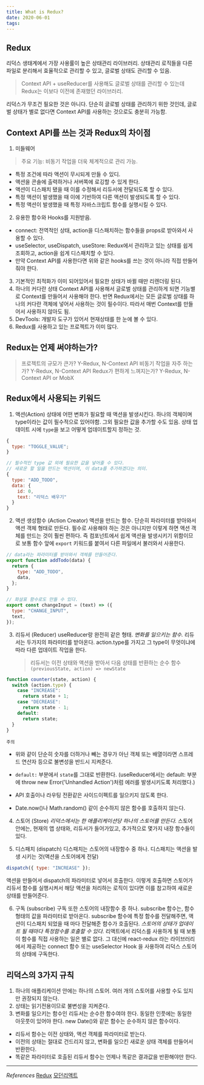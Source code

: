 ```yaml
---
title: What is Redux?
date: 2020-06-01
tags:
---
```


## Redux

리덕스 생태계에서 가장 사용률이 높은 상태관리 라이브러리. 상태관리 로직들을 다른 파일로 분리해서 효율적으로 관리할 수 있고, 글로벌 상태도 관리할 수 있음.

> Context API + useReducer를 사용해도 글로벌 상태를 관리할 수 있는데 Redux는 이보다 이전에 존재했던 라이브러리.

리덕스가 무조건 필요한 것은 아니다. 단순히 글로벌 상태를 관리하기 위한 것인데, 글로벌 상태가 별로 없다면 Context API를 사용하는 것으로도 충분히 가능함.

## Context API를 쓰는 것과 Redux의 차이점

1. 미들웨어

> 주요 기능: 비동기 작업을 더욱 체계적으로 관리 가능.

- 특정 조건에 따라 액션이 무시되게 만들 수 있디.
- 액션을 콘솔에 출력하거나 서버쪽에 로깅할 수 있게 한다.
- 액션이 디스패치 됐을 때 이를 수정해서 리듀서에 전달되도록 할 수 있다.
- 특정 액션이 발생했을 때 이에 기반하여 다른 액션이 발생되도록 할 수 있다.
- 특정 액션이 발생했을 때 특정 자바스크립트 함수를 실행시킬 수 있다.

2. 유용한 함수와 Hooks를 지원받음.

- connect: 전역적인 상태, action을 디스패치하는 함수들을 props로 받아와서 사용할 수 있다.
- useSelector, useDispatch, useStore: Redux에서 관리하고 있는 상태를 쉽게 조회하고, action을 쉽게 디스패치할 수 있다.
- 만약 Context API를 사용한다면 위와 같은 hooks를 쓰는 것이 아니라 직접 만들어줘야 한다.

3. 기본적인 최적화가 이미 되어있어서 필요한 상태가 바뀔 때만 리렌더링 된다.
4. 하나의 커다란 상태
   Context API를 사용해서 글로벌 상태를 관리하게 되면 기능별로 Context를 만들어서 사용해야 한다. 반면 Redux에서는 모든 글로벌 상태를 하나의 커다란 객체에 넣어서 사용하는 것이 필수이다. 따라서 매번 Context를 만들어서 사용하지 않아도 됨.
5. DevTools: 개발자 도구가 있어서 현재상태를 한 눈에 볼 수 있다.
6. Redux를 사용하고 있는 프로젝트가 이미 많다.

## Redux는 언제 써야하는가?

> 프로젝트의 규모가 큰가? Y-Redux, N-Context API
> 비동기 작업을 자주 하는가? Y-Redux, N-Context API
> Redux가 편하게 느껴지는가? Y-Redux, N-Context API or MobX

## Redux에서 사용되는 키워드

1. 액션(Action)
   상태에 어떤 변화가 필요할 때 액션을 발생시킨다. 하나의 객체이며 type이라는 값이 필수적으로 있어야함. 그외 필요한 값을 추가할 수도 있음. 상태 업데이트 시에 `type`을 보고 어떻게 업데이트할지 정하는 것.

```javascript
{
  type: "TOGGLE_VALUE";
}

// 필수적인 type 값 외에 필요한 값을 넣어줄 수 있다.
// 새로운 할 일을 만드는 액션이며, 이 data를 추가하겠다는 의미.
{
  type: "ADD_TODO",
  data: {
    id: 0,
    text: "리덕스 배우기"
  }
}
```

2. 액션 생성함수 (Action Creator)
   액션을 만드는 함수. 단순히 파라미터를 받아와서 액션 객체 형태로 만든다. 필수로 사용해야 하는 것은 아니지만 이렇게 하면 액션 객체를 만드는 것이 훨씬 편하다. 즉 컴포넌트에서 쉽게 액션을 발생시키기 위함이므로 보통 함수 앞에 `export` 키워드를 붙여서 다른 파일에서 불러와서 사용한다.

```javascript
// data라는 파라미터를 받아와서 객체를 만들어준다.
export function addTodo(data) {
  return {
    type: "ADD_TODO",
    data,
  };
}

// 화살표 함수로도 만들 수 있다.
export const changeInput = (text) => ({
  type: "CHANGE_INPUT",
  text,
});
```

3. 리듀서 (Reducer)
   useReducer랑 완전히 같은 형태. _변화를 일으키는 함수._ 리듀서는 두가지의 파라미터를 받아온다. action.type를 가지고 그 type이 무엇이냐에 따라 다른 업데이트 작업을 한다.

   > 리듀서는 이전 상태와 액션을 받아서 다음 상태를 반환하는 순수 함수
   > `(previousState, action) => newState`

```javascript
function counter(state, action) {
  switch (action.type) {
    case "INCREASE":
      return state + 1;
    case "DECREASE":
      return state - 1;
    default:
      return state;
  }
}
```

`주의`

- 위와 같이 단순히 숫자를 더하거나 빼는 경우가 아닌 객체 또는 배열이라면 스프레드 연산자 등으로 불변성을 반드시 지켜준다.

- `default:` 부분에서 `state`를 그대로 반환한다. (useReducer에서는 default: 부분에 throw new Error('Unhandled Action')처럼 에러를 발생시키도록 처리했다.)

- API 호출이나 라우팅 전환같은 사이드이펙트를 일으키지 않도록 한다.
- Date.now()나 Math.random() 같이 순수하지 않은 함수를 호출하지 않는다.

4. 스토어 (Store)
   _리덕스에서는 한 애플리케이션당 하나의 스토어를 만든다._ 스토어 안에는, 현재의 앱 상태와, 리듀서가 들어가있고, 추가적으로 몇가지 내장 함수들이 있다.

5. 디스패치 (dispatch)
   디스패치는 스토어의 내장함수 중 하나. 디스패치는 액션을 발생 시키는 것(액션을 스토어에게 전달)

```javascript
dispatch({ type: "INCREASE" });
```

액션을 만들어서 dispatch의 파라미터로 넣어서 호출한다. 이렇게 호출하면 스토어가 리듀서 함수를 실행시켜서 해당 액션을 처리하는 로직이 있다면 이를 참고하여 새로운 상태를 만들어준다.

6. 구독 (subscribe)
   구독 또한 스토어의 내장함수 중 하나. subscribe 함수는, 함수 형태의 값을 파라미터로 받아온다. subscribe 함수에 특정 함수를 전달해주면, 액션이 디스패치 되었을 때 마다 전달해준 함수가 호출된다. _스토어의 상태가 업데이트 될 때마다 특정함수를 호출할 수 있다._ 리액트에서 리덕스를 사용하게 될 때 보통 이 함수를 직접 사용하는 일은 별로 없다. 그 대신에 react-redux 라는 라이브러리에서 제공하는 connect 함수 또는 useSelector Hook 을 사용하여 리덕스 스토어의 상태에 구독한다.

## 리덕스의 3가지 규칙

1. 하나의 애플리케이션 안에는 하나의 스토어.
   여러 개의 스토어를 사용할 수도 있지만 권장되지 않는다.
2. 상태는 읽기전용이므로 불변성을 지켜준다.
3. 변화를 일으키는 함수인 리듀서는 순수한 함수여야 한다. 동일한 인풋에는 동일한 아웃풋이 있어야 한다. new Date()와 같은 함수는 순수하지 않은 함수이다.

- 리듀서 함수는 이전 상태와, 액션 객체를 파라미터로 받는다.
- 이전의 상태는 절대로 건드리지 않고, 변화를 일으킨 새로운 상태 객체를 만들어서 반환한다.
- 똑같은 파라미터로 호출된 리듀서 함수는 언제나 똑같은 결과값을 반환해야만 한다.

---

_References_
[Redux](https://lunit.gitbook.io/redux-in-korean/basics/reducers)
[모던리액트](https://react.vlpt.us/redux/01-keywords.html)
